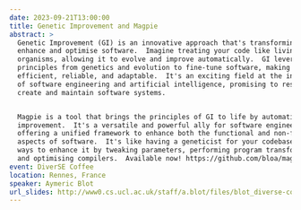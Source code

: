 ```yaml
---
date: 2023-09-21T13:00:00
title: Genetic Improvement and Magpie
abstract: >
  Genetic Improvement (GI) is an innovative approach that's transforming how we
  enhance and optimise software.  Imagine treating your code like living
  organisms, allowing it to evolve and improve automatically.  GI leverages
  principles from genetics and evolution to fine-tune software, making it more
  efficient, reliable, and adaptable.  It's an exciting field at the intersection
  of software engineering and artificial intelligence, promising to reshape how we
  create and maintain software systems.


  Magpie is a tool that brings the principles of GI to life by automating software
  improvement.  It's a versatile and powerful ally for software engineers,
  offering a unified framework to enhance both the functional and non-functional
  aspects of software.  It's like having a geneticist for your codebase, exploring
  ways to enhance it by tweaking parameters, performing program transformations,
  and optimising compilers.  Available now! https://github.com/bloa/magpie
event: DiverSE Coffee
location: Rennes, France
speaker: Aymeric Blot
url_slides: http://www0.cs.ucl.ac.uk/staff/a.blot/files/blot_diverse-coffee_2023_slides.pdf
---
```

